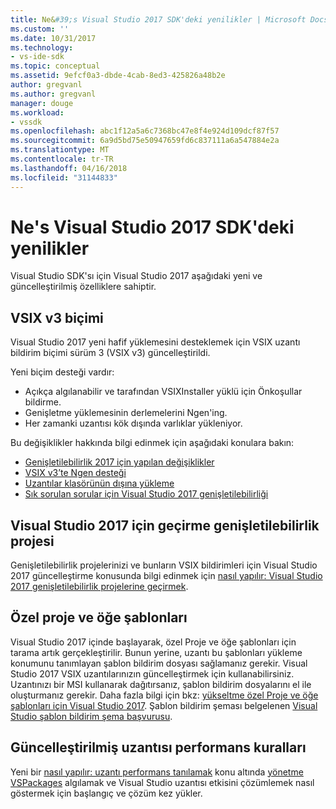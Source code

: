 ```yaml
---
title: Ne&#39;s Visual Studio 2017 SDK'deki yenilikler | Microsoft Docs
ms.custom: ''
ms.date: 10/31/2017
ms.technology:
- vs-ide-sdk
ms.topic: conceptual
ms.assetid: 9efcf0a3-dbde-4cab-8ed3-425826a48b2e
author: gregvanl
ms.author: gregvanl
manager: douge
ms.workload:
- vssdk
ms.openlocfilehash: abc1f12a5a6c7368bc47e8f4e924d109dcf87f57
ms.sourcegitcommit: 6a9d5bd75e50947659fd6c837111a6a547884e2a
ms.translationtype: MT
ms.contentlocale: tr-TR
ms.lasthandoff: 04/16/2018
ms.locfileid: "31144833"
---
```

# <a name="what39s-new-in-the-visual-studio-2017-sdk"></a>Ne&#39;s Visual Studio 2017 SDK'deki yenilikler

Visual Studio SDK'sı için Visual Studio 2017 aşağıdaki yeni ve güncelleştirilmiş özelliklere sahiptir.

## <a name="vsix-v3-format"></a>VSIX v3 biçimi

Visual Studio 2017 yeni hafif yüklemesini desteklemek için VSIX uzantı bildirim biçimi sürüm 3 (VSIX v3) güncelleştirildi.

Yeni biçim desteği vardır:

* Açıkça algılanabilir ve tarafından VSIXInstaller yüklü için Önkoşullar bildirme.
* Genişletme yüklemesinin derlemelerini Ngen'ing.
* Her zamanki uzantısı kök dışında varlıklar yükleniyor.

Bu değişiklikler hakkında bilgi edinmek için aşağıdaki konulara bakın:

* [Genişletilebilirlik 2017 için yapılan değişiklikler](breaking-changes-2017.md)
* [VSIX v3’te Ngen desteği](ngen-support.md)
* [Uzantılar klasörünün dışına yükleme](set-install-root.md)
* [Sık sorulan sorular için Visual Studio 2017 genişletilebilirliği](faq-2017.md)

## <a name="migrating-extensibility-project-to-visual-studio-2017"></a>Visual Studio 2017 için geçirme genişletilebilirlik projesi

Genişletilebilirlik projelerinizi ve bunların VSIX bildirimleri için Visual Studio 2017 güncelleştirme konusunda bilgi edinmek için [nasıl yapılır: Visual Studio 2017 genişletilebilirlik projelerine geçirmek](how-to-migrate-extensibility-projects-to-visual-studio-2017.md).

## <a name="custom-project-and-item-templates"></a>Özel proje ve öğe şablonları

Visual Studio 2017 içinde başlayarak, özel Proje ve öğe şablonları için tarama artık gerçekleştirilir. Bunun yerine, uzantı bu şablonları yükleme konumunu tanımlayan şablon bildirim dosyası sağlamanız gerekir. Visual Studio 2017 VSIX uzantılarınızın güncelleştirmek için kullanabilirsiniz. Uzantınızı bir MSI kullanarak dağıtırsanız, şablon bildirim dosyalarını el ile oluşturmanız gerekir. Daha fazla bilgi için bkz: [yükseltme özel Proje ve öğe şablonları için Visual Studio 2017](../extensibility/upgrading-custom-project-and-item-templates-for-visual-studio-2017.md). Şablon bildirim şeması belgelenen [Visual Studio şablon bildirim şema başvurusu](../extensibility/visual-studio-template-manifest-schema-reference.md).

## <a name="updated-extension-performance-guidelines"></a>Güncelleştirilmiş uzantısı performans kuralları

Yeni bir [nasıl yapılır: uzantı performans tanılamak](how-to-diagnose-extension-performance.md) konu altında [yönetme VSPackages](managing-vspackages.md) algılamak ve Visual Studio uzantısı etkisini çözümlemek nasıl göstermek için başlangıç ve çözüm kez yükler.
